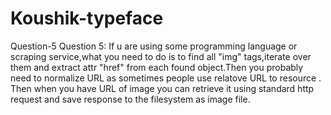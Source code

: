 # Koushik-typeface
Question-5
Question 5:
If u are using some programming language or scraping service,what you need  to do is to find all "img" tags,iterate over them and extract attr "href" 
from each found object.Then you probably need to normalize URL as sometimes people use relatove URL to resource .
Then when you have URL of image you can retrieve it using standard http request and save response to the filesystem as image file.
